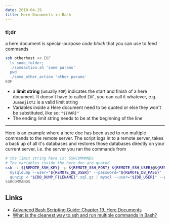 ```yaml
---
date: 2018-04-19
title: Here Documents in Bash
---
```


### tl;dr
a here document is special-purpose _code block_ that you can use to feed commands

```bash
ssh otherhost << EOF
  ls some_folder; 
  ./someaction.sh 'some params'
  pwd
  ./some_other_action 'other params'
EOF
```

- a **limit string** (usually `EOF`) indicates the start and finish of a here document. It doesn't have to called `EOF`, you can call it whatever, e.g. `JumanjiXYZ` is a valid limit string
- Variables inside a Here document need to be quoted or else they won't be substituted, like so: `"${VAR}"`
- The ending limit string needs to be at the beginning of the line

---

Here is an example where a here doc has been used to run multiple commands to the remote server. The script logs in to a remote server, takes a back up of all it's databases and restores those databases directly on your current server, i.e. the server you ran the commands from

```bash
# the limit string here is: SSHCOMMANDS
# The variables inside the here doc are quoted
ssh -i ${REMOTE_SSH_KEY} -p ${REMOTE_SSH_PORT} ${REMOTE_SSH_USER}@${REMOTE_SSH_HOST} /bin/bash << SSHCOMMANDS
  mysqldump --user="${REMOTE_DB_USER}" --password="${REMOTE_DB_PASS}" --add-drop-database --all-databases | gzip -9 > "${DB_DUMP_FILENAME}".sql.gz
  gunzip < "${DB_DUMP_FILENAME}".sql.gz | mysql --user="${DB_USER}" --password="${DB_PASS}" --host="${DB_HOST}"
SSHCOMMANDS
```

Links
--
- [Advanced Bash Scripting Guide: Chapter 19. Here Documents](http://www.tldp.org/LDP/abs/html/here-docs.html)
- [What is the cleanest way to ssh and run multiple commands in Bash?](https://stackoverflow.com/questions/4412238/what-is-the-cleanest-way-to-ssh-and-run-multiple-commands-in-bash)